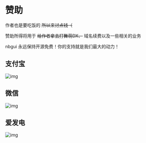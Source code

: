 # 赞助

作者也是要吃饭的 ~~所以来讨点钱（~~

赞助所得将用于 ~~给作者拿去打舞萌DX、~~ 域名续费以及一些相关的业务

nbgui 永远保持开源免费！你的支持就是我们最大的动力！


## 支付宝

![img](/donate/donate_alipay.png)

## 微信

![img](/donate/donate_wechat.png)

## 爱发电

![img](/donate/afdian.png)